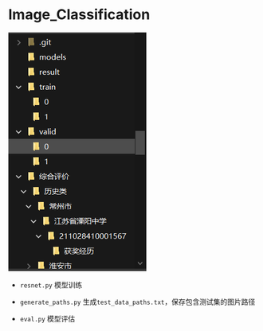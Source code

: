 # Image_Classification

![image-20210521133914272](assets/image-20210521133914272.png)



- `resnet.py`  模型训练

- `generate_paths.py` 生成`test_data_paths.txt`，保存包含测试集的图片路径

- `eval.py`  模型评估